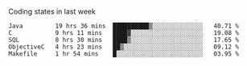 Coding states in last week

<!--START_SECTION:waka-->
```text
Java         19 hrs 36 mins  ██████████▒░░░░░░░░░░░░░░   40.71 % 
C            9 hrs 11 mins   ████▓░░░░░░░░░░░░░░░░░░░░   19.08 % 
SQL          8 hrs 30 mins   ████▒░░░░░░░░░░░░░░░░░░░░   17.65 % 
ObjectiveC   4 hrs 23 mins   ██▒░░░░░░░░░░░░░░░░░░░░░░   09.12 % 
Makefile     1 hr 54 mins    █░░░░░░░░░░░░░░░░░░░░░░░░   03.95 % 
```
<!--END_SECTION:waka-->
